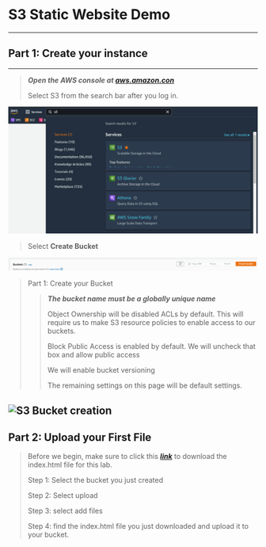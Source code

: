 # S3 Static Website Demo
---
## Part 1: Create your instance
---
>***Open the AWS console at [aws.amazon.con](https://aws.amazon.com/)***
>
>Select S3 from the search bar after you log in. 
>
![S3search](images/s3_search.png)
>Select **Create Bucket**
>
![create bucket](images/create_bucket.png)
>
>Part 1: Create your Bucket 
>
>>***The bucket name must be a globally unique name***
>>
>>Object Ownership will be disabled ACLs by default.  This will require us to make S3 resource policies to enable access to our buckets. 
>>
>>Block Public Access is enabled by default.  We will uncheck that box and allow public access
>>
>>We will enable bucket versioning
>>
>>The remaining settings on this page will be default settings. 

![S3 Bucket creation](images/s3_bucket_creation/s3_bucket_creation.gif)
---
## Part 2: Upload your First File
>Before we begin, make sure to click this [***link***](https://drive.google.com/uc?export=download&id=1xSwlSNYvF9GunT_0hvXj-hNiBlqlXAKV) to download the index.html file for this lab. 
>
>Step 1: Select the bucket you just created
>
>Step 2: Select upload
>
>Step 3: select add files
>
>Step 4: find the index.html file you just downloaded and upload it to your bucket. 

